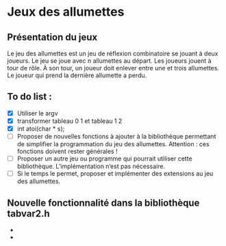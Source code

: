 # Jeux des allumettes
<!-- presentation du jeux -->
## Présentation du jeux
Le jeu des allumettes est un jeu de réflexion combinatoire se jouant à deux joueurs. Le jeu se joue avec n allumettes au départ. Les joueurs jouent à tour de rôle. À son tour, un joueur doit enlever entre une et trois allumettes. Le joueur qui prend la dernière allumette a perdu.
## To do list :
- [x] Utiliser le argv
- [x] transformer tableau 0 1 et tableau 1 2
- [x] int atoi(char * s);
- [ ]  Proposer de nouvelles fonctions à ajouter à la bibliothèque permettant de simplifier la programmation du jeu des allumettes. Attention : ces fonctions doivent rester générales !
- [ ] Proposer un autre jeu ou programme qui pourrait utiliser cette bibliothèque. L’implémentation n’est pas nécessaire.
- [ ] Si le temps le permet, proposer et implémenter des extensions au jeu des allumettes.
## Nouvelle fonctionnalité dans la bibliothèque tabvar2.h
-
-

